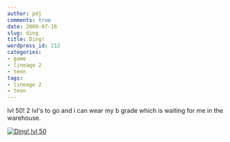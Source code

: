 ```yaml
---
author: pdj
comments: true
date: 2009-07-16
slug: ding
title: Ding!
wordpress_id: 212
categories:
- game
- lineage 2
- teon
tags:
- lineage 2
- teon
---
```


lvl 50! 2 lvl's to go and i can wear my b grade which is waiting for me in the warehouse.

[![Ding! lvl 50](/images/lineage2_teon_dinged_lvl_50_thumb.png)](/images/lineage2_teon_dinged_lvl_50.jpg)
